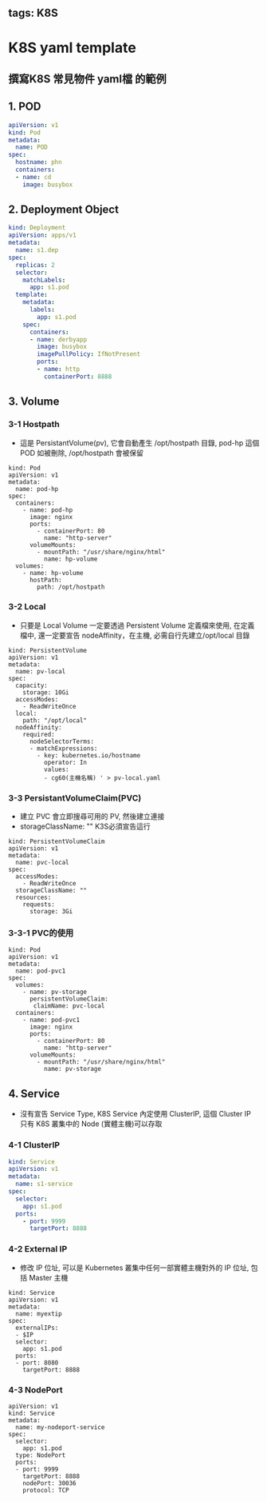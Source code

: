 
tags: K8S
---
# K8S yaml template

## 撰寫K8S 常見物件 yaml檔 的範例

## 1. POD
```yaml
apiVersion: v1
kind: Pod
metadata:
  name: POD
spec:
  hostname: phn 
  containers:
  - name: cd
    image: busybox
```
## 2. Deployment Object
``` yaml
kind: Deployment
apiVersion: apps/v1
metadata:
  name: s1.dep
spec:
  replicas: 2
  selector:
    matchLabels:
      app: s1.pod
  template:
    metadata:
      labels:
        app: s1.pod
    spec:
      containers:
      - name: derbyapp
        image: busybox
        imagePullPolicy: IfNotPresent
        ports:
        - name: http
          containerPort: 8888
```
## 3. Volume
### 3-1 Hostpath
- 這是 PersistantVolume(pv), 它會自動產生 /opt/hostpath 目錄, pod-hp 這個 POD 如被刪除, /opt/hostpath 會被保留
```yaml=
kind: Pod
apiVersion: v1
metadata:
  name: pod-hp
spec:
  containers:
    - name: pod-hp
      image: nginx
      ports:
        - containerPort: 80
          name: "http-server"
      volumeMounts:
        - mountPath: "/usr/share/nginx/html"
          name: hp-volume
  volumes: 
    - name: hp-volume
      hostPath:                        
        path: /opt/hostpath
```
### 3-2 Local
- 只要是 Local Volume 一定要透過 Persistent Volume 定義檔來使用, 在定義檔中, 還一定要宣告 nodeAffinity，在主機, 必需自行先建立/opt/local 目錄
```yaml=
kind: PersistentVolume
apiVersion: v1
metadata:
  name: pv-local
spec:
  capacity:
    storage: 10Gi
  accessModes:
    - ReadWriteOnce
  local:
    path: "/opt/local"
  nodeAffinity:
    required:
      nodeSelectorTerms:
      - matchExpressions:
        - key: kubernetes.io/hostname
          operator: In
          values:
          - cg60(主機名稱) ' > pv-local.yaml 
```
### 3-3 PersistantVolumeClaim(PVC)
- 建立 PVC 會立即搜尋可用的 PV, 然後建立連接
- storageClassName: "" K3S必須宣告這行
```yaml=
kind: PersistentVolumeClaim
apiVersion: v1
metadata:
  name: pvc-local
spec:
  accessModes:
    - ReadWriteOnce
  storageClassName: ""  
  resources:
    requests:
      storage: 3Gi
```
### 3-3-1 PVC的使用
```yaml=
kind: Pod
apiVersion: v1
metadata:
  name: pod-pvc1
spec:
  volumes:
    - name: pv-storage
      persistentVolumeClaim:
       claimName: pvc-local
  containers:
    - name: pod-pvc1
      image: nginx
      ports:
        - containerPort: 80
          name: "http-server"
      volumeMounts:
        - mountPath: "/usr/share/nginx/html"
          name: pv-storage
```
## 4. Service
- 沒有宣告 Service Type, K8S Service 內定使用 ClusterIP, 這個 Cluster IP 只有 K8S 叢集中的 Node (實體主機)可以存取
### 4-1 ClusterIP
``` yaml
kind: Service
apiVersion: v1
metadata:
  name: s1-service
spec:
  selector:
    app: s1.pod 
  ports:
    - port: 9999
      targetPort: 8888
```
### 4-2 External IP
- 修改 IP 位址, 可以是 Kubernetes 叢集中任何一部實體主機對外的 IP 位址, 包括 Master 主機
```yaml=
kind: Service
apiVersion: v1
metadata:
  name: myextip
spec:
  externalIPs:
  - $IP
  selector:
    app: s1.pod
  ports:
  - port: 8080
    targetPort: 8888
```
### 4-3 NodePort

```yaml=
apiVersion: v1
kind: Service
metadata:  
  name: my-nodeport-service
spec:
  selector:
    app: s1.pod
  type: NodePort
  ports:
  - port: 9999
    targetPort: 8888
    nodePort: 30036
    protocol: TCP 

```
